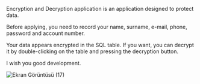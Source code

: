 Encryption and Decryption application is an application designed to protect data.

Before applying, you need to record your name, surname, e-mail, phone, password and account number.

Your data appears encrypted in the SQL table. If you want, you can decrypt it by double-clicking on the table and pressing the decryption button.
 
I wish you good development.


![Ekran Görüntüsü (17)](https://github.com/beratgursess22/Application-for-Encrypting-Database-Data-and-Decrypting-Encrypted-Data/assets/149188914/5a50c159-6bf9-4ac2-98a5-d60fa20a694c)
